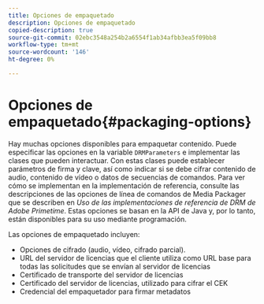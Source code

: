 ```yaml
---
title: Opciones de empaquetado
description: Opciones de empaquetado
copied-description: true
source-git-commit: 02ebc3548a254b2a6554f1ab34afbb3ea5f09bb8
workflow-type: tm+mt
source-wordcount: '146'
ht-degree: 0%

---
```


# Opciones de empaquetado{#packaging-options}

Hay muchas opciones disponibles para empaquetar contenido. Puede especificar las opciones en la variable `DRMParameters` e implementar las clases que pueden interactuar. Con estas clases puede establecer parámetros de firma y clave, así como indicar si se debe cifrar contenido de audio, contenido de vídeo o datos de secuencias de comandos. Para ver cómo se implementan en la implementación de referencia, consulte las descripciones de las opciones de línea de comandos de Media Packager que se describen en *Uso de las implementaciones de referencia de DRM de Adobe Primetime*. Estas opciones se basan en la API de Java y, por lo tanto, están disponibles para su uso mediante programación.

Las opciones de empaquetado incluyen:

* Opciones de cifrado (audio, vídeo, cifrado parcial).
* URL del servidor de licencias que el cliente utiliza como URL base para todas las solicitudes que se envían al servidor de licencias
* Certificado de transporte del servidor de licencias
* Certificado del servidor de licencias, utilizado para cifrar el CEK
* Credencial del empaquetador para firmar metadatos
